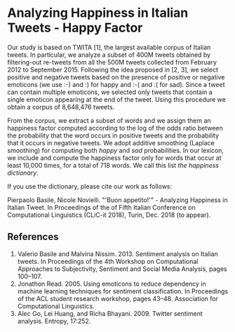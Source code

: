 Analyzing Happiness in Italian Tweets - Happy Factor
=======================================================

Our study is based on TWITA [1], the largest available corpus of Italian tweets.
In particular, we analyze a subset of 400M tweets obtained by filtering-out  re-tweets from all the 500M tweets collected from February 2012 to September 2015.
Following the idea proposed in [2, 3], we select positive and negative tweets based on the presence of positive or negative emoticons (we use :-) and :) for happy and :-( and :( for sad). Since a tweet can contain multiple emoticons, we selected only tweets that contain a single emoticon appearing at the end of the tweet. Using this procedure we obtain a corpus of 8,648,476 tweets.

From the corpus, we extract a subset of words and we assign them an happiness factor computed according to the log of the odds ratio between the probability that the word occurs in positive tweets and the probability that it occurs in negative tweets.
We adopt additive smoothing (Laplace smoothing) for computing both *happy* and *sad* probabilities. In our lexicon, we include and compute the happiness factor only for words that occur at least 10,000 times, for a total of 718 words.
We call this list *the happiness dictionary*.

If you use the dictionary, please cite our work as follows:

Pierpaolo Basile, Nicole Novielli. "'Buon appetito!'" - Analyzing Happiness in Italian Tweet. In Proceedings of the of Fifth Italian Conference on Computational Linguistics (CLiC-it 2018), Turin, Dec. 2018 (to appear).  

References
---------------
1. Valerio Basile and Malvina Nissim. 2013. Sentiment analysis on Italian tweets. In Proceedings of the 4th Workshop on Computational Approaches to Subjectivity, Sentiment and Social Media Analysis, pages 100–107.
2. Jonathon Read. 2005. Using emoticons to reduce dependency in machine learning techniques for sentiment classification. In Proceedings of the
ACL student research workshop, pages 43–48. Association for Computational Linguistics.
3. Alec Go, Lei Huang, and Richa Bhayani. 2009. Twitter sentiment analysis. Entropy, 17:252.
